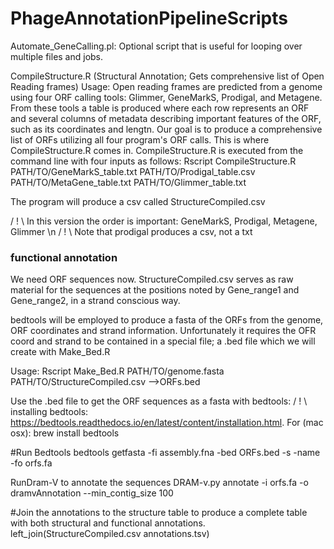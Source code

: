 # PhageAnnotationPipelineScripts
Automate_GeneCalling.pl: Optional script that is useful for looping over multiple files and jobs.

CompileStructure.R (Structural Annotation; Gets comprehensive list of Open Reading frames)
Usage: Open reading frames are predicted from a genome using four ORF calling tools: Glimmer, GeneMarkS, Prodigal, and Metagene. From these tools a table is produced where each row represents an ORF and several columns of metadata describing important features of the ORF, such as its coordinates and lengtn. Our goal is to produce a comprehensive list of ORFs utilizing all four program's ORF calls. This is where CompileStructure.R comes in. 
CompileStructure.R is executed from the command line with four inputs as follows:
Rscript CompileStructure.R PATH/TO/GeneMarkS_table.txt PATH/TO/Prodigal_table.csv PATH/TO/MetaGene_table.txt PATH/TO/Glimmer_table.txt

The program will produce a csv called StructureCompiled.csv

/ ! \ In this version the order is important: GeneMarkS, Prodigal, Metagene, Glimmer \n
/ ! \ Note that prodigal produces a csv, not a txt

### functional annotation
We need ORF sequences now.
StructureCompiled.csv serves as raw material for the sequences at the positions noted by Gene_range1 and Gene_range2, in a strand conscious way.

bedtools will be employed to produce a fasta of the ORFs from the genome, ORF coordinates and strand information. Unfortunately it requires the OFR coord and strand to be contained in a special file; a .bed file which we will create with Make_Bed.R

Usage:
Rscript Make_Bed.R PATH/TO/genome.fasta PATH/TO/StructureCompiled.csv  -->ORFs.bed

Use the .bed file to get the ORF sequences as a fasta with bedtools:
/ ! \ installing bedtools: https://bedtools.readthedocs.io/en/latest/content/installation.html.
For (mac osx): brew install bedtools

#Run Bedtools
bedtools getfasta -fi assembly.fna -bed ORFs.bed -s -name -fo orfs.fa


RunDram-V to annotate the sequences
DRAM-v.py annotate -i orfs.fa -o dramvAnnotation --min_contig_size 100

#Join the annotations to the structure table to produce a complete table with both structural and functional annotations.
left_join(StructureCompiled.csv annotations.tsv)
